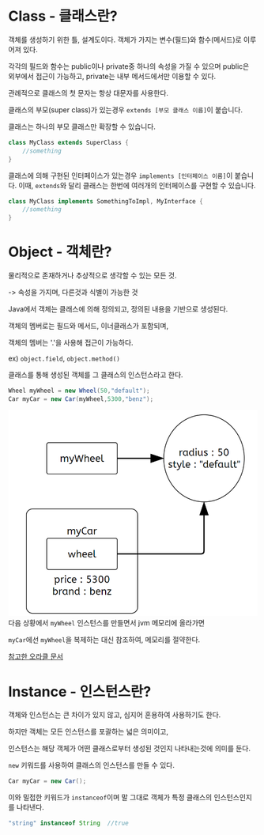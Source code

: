 
# Class - 클래스란?

객체를 생성하기 위한 틀, 설계도이다.
객체가 가지는 변수(필드)와 함수(메서드)로 이루어져 있다.

각각의 필드와 함수는 public이나 private중 하나의 속성을 가질 수 있으며
public은 외부에서 접근이 가능하고, private는 내부 메서드에서만 이용할 수 있다.

관례적으로 클래스의 첫 문자는 항상 대문자를 사용한다.

클래스의 부모(super class)가 있는경우 `extends [부모 클래스 이름]`이 붙습니다.

클래스는 하나의 부모 클래스만 확장할 수 있습니다.
```java
class MyClass extends SuperClass {
    //something
}
```

클래스에 의해 구현된 인터페이스가 있는경우 `implements [인터페이스 이름]`이 붙습니다.
이때, `extends`와 달리 클래스는 한번에 여러개의 인터페이스를 구현할 수 있습니다.
```java
class MyClass implements SomethingToImpl, MyInterface {
    //something
}
```

# Object - 객체란?

물리적으로 존재하거나 추상적으로 생각할 수 있는 모든 것.

-> 속성을 가지며, 다른것과 식별이 가능한 것

Java에서 객체는 클래스에 의해 정의되고, 정의된 내용을 기반으로 생성된다.

객체의 멤버로는 필드와 메서드, 이너클래스가 포함되며,

객체의 멤버는 '.'을 사용해 접근이 가능하다.

ex) `object.field`, `object.method()`

클래스를 통해 생성된 객체를 그 클래스의 인스턴스라고 한다.

```java
Wheel myWheel = new Wheel(50,"default");
Car myCar = new Car(myWheel,5300,"benz");
```
![alt text](object-ref.png)
다음 상황에서 `myWheel` 인스턴스를 만들면서 jvm 메모리에 올라가면

`myCar`에선 `myWheel`을 복제하는 대신 참조하여, 메모리를 절약한다.

[참고한 오라클 문서](https://docs.oracle.com/javase/tutorial/java/javaOO/objectcreation.html)

# Instance - 인스턴스란?

객체와 인스턴스는 큰 차이가 있지 않고, 심지어 혼용하여 사용하기도 한다.

하지만 객체는 모든 인스턴스를 포괄하는 넓은 의미이고,

인스턴스는 해당 객체가 어떤 클래스로부터 생성된 것인지 나타내는것에 의미를 둔다.

`new` 키워드를 사용하여 클래스의 인스턴스를 만들 수 있다.
```java
Car myCar = new Car();
```

이와 밀접한 키워드가 `instanceof`이며 말 그대로 객체가 특정 클래스의 인스턴스인지를 나타낸다.

```java
"string" instanceof String  //true
```